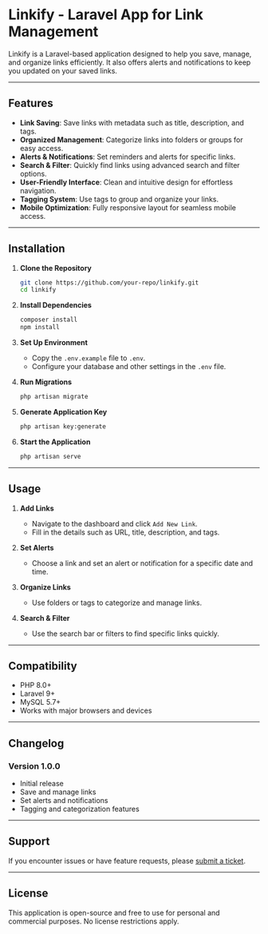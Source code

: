 # Linkify - Laravel App for Link Management

Linkify is a Laravel-based application designed to help you save, manage, and organize links efficiently. It also offers alerts and notifications to keep you updated on your saved links.

---

## Features

- **Link Saving**: Save links with metadata such as title, description, and tags.
- **Organized Management**: Categorize links into folders or groups for easy access.
- **Alerts & Notifications**: Set reminders and alerts for specific links.
- **Search & Filter**: Quickly find links using advanced search and filter options.
- **User-Friendly Interface**: Clean and intuitive design for effortless navigation.
- **Tagging System**: Use tags to group and organize your links.
- **Mobile Optimization**: Fully responsive layout for seamless mobile access.

---

## Installation

1. **Clone the Repository**
   ```bash
   git clone https://github.com/your-repo/linkify.git
   cd linkify
   ```

2. **Install Dependencies**
   ```bash
   composer install
   npm install
   ```

3. **Set Up Environment**
   - Copy the `.env.example` file to `.env`.
   - Configure your database and other settings in the `.env` file.

4. **Run Migrations**
   ```bash
   php artisan migrate
   ```

5. **Generate Application Key**
   ```bash
   php artisan key:generate
   ```

6. **Start the Application**
   ```bash
   php artisan serve
   ```

---

## Usage

1. **Add Links**
   - Navigate to the dashboard and click `Add New Link`.
   - Fill in the details such as URL, title, description, and tags.

2. **Set Alerts**
   - Choose a link and set an alert or notification for a specific date and time.

3. **Organize Links**
   - Use folders or tags to categorize and manage links.

4. **Search & Filter**
   - Use the search bar or filters to find specific links quickly.

---

## Compatibility

- PHP 8.0+
- Laravel 9+
- MySQL 5.7+
- Works with major browsers and devices

---

## Changelog

### Version 1.0.0
- Initial release
- Save and manage links
- Set alerts and notifications
- Tagging and categorization features

---

## Support

If you encounter issues or have feature requests, please [submit a ticket](#).

---

## License

This application is open-source and free to use for personal and commercial purposes. No license restrictions apply.
